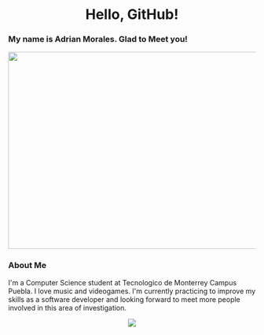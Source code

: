 # <h1 align="center">Hello, GitHub!</h1>

### My name is Adrian Morales. Glad to Meet you!
<p align="center">
  <img width="800" height="400" src="https://i.pinimg.com/originals/74/5c/c9/745cc90fcc688569610f84bc5d2b2fd6.gif">
</p>

### About Me
<section>
  <p>
    I'm a Computer Science student at Tecnologico de Monterrey Campus Puebla. I love music and videogames. I'm currently practicing to improve my skills as a software developer and looking forward to meet more people involved in this area of investigation.
  </p>
</section>

<p align="center">
<img src="https://github-readme-stats-adrian-morales-projects.vercel.app/api/top-langs/?username=amorale05&size_weight=0.5&count_weight=0.5&theme=apprentice">
</p>
